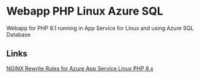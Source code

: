 # Webapp PHP Linux Azure SQL

Webapp for PHP 8.1 running in App Service for Linux and using Azure SQL Database

## Links

[NGINX Rewrite Rules for Azure App Service Linux PHP 8.x](https://azureossd.github.io/2021/09/02/php-8-rewrite-rule/index.html)
